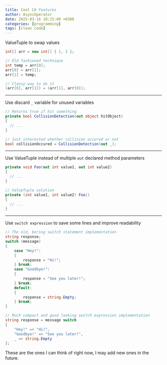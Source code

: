 ```yaml
---
title: Cool C# Features
author: AsyncOperator
date: 2025-03-16 10:15:00 +0300
categories: [programming]
tags: [clean code]
---
```


ValueTuple to swap values
```csharp
int[] arr = new int[] { 1, 2 };

// Old fashioned technique
int temp = arr[0];
arr[0] = arr[1];
arr[1] = temp;

// Classy way to do it
(arr[0], arr[1]) = (arr[1], arr[0]);
```

---

Use discard `_` variable for unused variables
```csharp
// Returns true if hit something
private bool CollisionDetection(out object hitObject)
{
  // ...
}

// Just interested whether collision occured or not
bool collisionOccured = CollisionDetection(out _);
```

---

Use ValueTuple instead of multiple `out` declared method parameters
```csharp
private void Foo(out int value1, out int value2)
{
  // ...
}

// ValueTuple solution
private (int value1, int value2) Foo()
{
  // ...
}
```

---

Use `switch expression` to save some lines and improve readability
```csharp
// The old, boring switch statement implementation
string response;
switch (message)
{
    case "Hey!":
    {
        response = "Hi!";
    } break;
    case "Goodbye!":
    {
        response = "See you later!";
    } break;
    default:
    {
        response = string.Empty;
    } break;
}

// Much compact and good looking switch expression implementation
string response = message switch
{
    "Hey!" => "Hi!",
    "Goodbye!" => "See you later!",
    _ => string.Empty
};
```

These are the ones I can think of right now, I may add new ones in the future.
